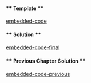 <!-- Add translation for the following page: https://vyper.fun/#/1/working_with_structs
Do NOT change the code below. The below code runs the code editor -->

<!-- tabs:start -->

#### ** Template **

[embedded-code](../../assets/1/1.7-template-code.vy ':include :type=code embed-template')

#### ** Solution **

[embedded-code-final](../../assets/1/1.7-finished-code.vy ':include :type=code embed-final')

#### ** Previous Chapter Solution **

[embedded-code-previous](../../assets/1/1.6-finished-code.vy ':include :type=code embed-previous')

<!-- tabs:end -->
